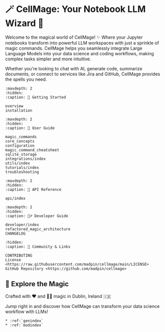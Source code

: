 # 🪄 CellMage: Your Notebook LLM Wizard 🎩

Welcome to the magical world of CellMage! ✨ Where your Jupyter notebooks transform into powerful LLM workspaces with just a sprinkle of magic commands. CellMage helps you seamlessly integrate Large Language Models into your data science and coding workflows, making complex tasks simpler and more intuitive.

Whether you're looking to chat with AI, generate code, summarize documents, or connect to services like Jira and GitHub, CellMage provides the spells you need.

```{toctree}
:maxdepth: 2
:hidden:
:caption: 🚀 Getting Started

overview
installation
```

```{toctree}
:maxdepth: 2
:hidden:
:caption: 📖 User Guide

magic_commands
core_concepts
configuration
magic_command_cheatsheet
sqlite_storage
integrations/index
utils/index
tutorials/index
troubleshooting
```

```{toctree}
:maxdepth: 2
:hidden:
:caption: 🔮 API Reference

api/index
```

```{toctree}
:maxdepth: 2
:hidden:
:caption: 🧙‍♂️ Developer Guide

developer/index
refactored_magic_architecture
CHANGELOG
```

```{toctree}
:hidden:
:caption: 💬 Community & Links

CONTRIBUTING
License <https://raw.githubusercontent.com/madpin/cellmage/main/LICENSE>
GitHub Repository <https://github.com/madpin/cellmage>
```

## 🔮 Explore the Magic

Crafted with ❤️ and 🧙‍♂️ magic in Dublin, Ireland 🇮🇪

Jump right in and discover how CellMage can transform your data science workflow with LLMs!

```{eval-rst}
* :ref:`genindex`
* :ref:`modindex`
```
